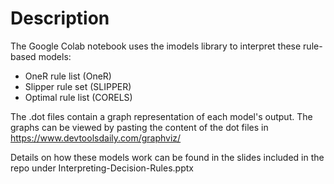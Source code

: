 # Description

The Google Colab notebook uses the imodels library to interpret these rule-based models:
- OneR rule list (OneR)
- Slipper rule set (SLIPPER)
- Optimal rule list (CORELS) 

The .dot files contain a graph representation of each model's output. The graphs can be viewed by pasting the content of the dot files in https://www.devtoolsdaily.com/graphviz/

Details on how these models work can be found in the slides included in the repo under Interpreting-Decision-Rules.pptx


